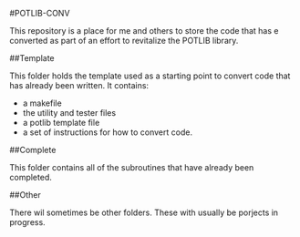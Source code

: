 #POTLIB-CONV

This repository is a place for me and others to store the code that has e converted as part of an effort to revitalize the POTLIB library.

##Template

This folder holds the template used as a starting point to convert code that has already been written. It contains:

* a makefile
* the utility and tester files
* a potlib template file
* a set of instructions for how to convert code.

##Complete

This folder contains all of the subroutines that have already been completed.

##Other

There wil sometimes be other folders. These with usually be porjects in progress.
